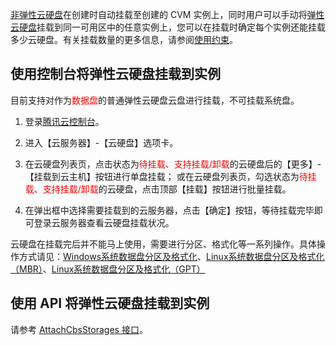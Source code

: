 [非弹性云硬盘]()在创建时自动挂载至创建的 CVM 实例上，同时用户可以手动将[弹性云硬盘]()挂载到同一可用区中的任意实例上，您可以在挂载时确定每个实例还能挂载多少云硬盘。有关挂载数量的更多信息，请参阅[使用约束]()。

## 使用控制台将弹性云硬盘挂载到实例
目前支持对作为<font color="red">数据盘</font>的普通弹性云硬盘云盘进行挂载，不可挂载系统盘。

1. 登录[腾讯云控制台](https://console.qcloud.com/)。

2. 进入【云服务器】-【云硬盘】选项卡。

3. 在云硬盘列表页，点击状态为<font color="red">待挂载、支持挂载/卸载</font>的云硬盘后的【更多】-【挂载到云主机】按钮进行单盘挂载；
或在云硬盘列表页，勾选状态为<font color="red">待挂载、支持挂载/卸载</font>的云硬盘，点击顶部【挂载】按钮进行批量挂载。

4. 在弹出框中选择需要挂载到的云服务器，点击【确定】按钮，等待挂载完毕即可登录云服务器查看云硬盘挂载状况。

云硬盘在挂载完后并不能马上使用，需要进行分区、格式化等一系列操作。具体操作方式请见：[Windows系统数据盘分区及格式化](http://www.qcloud.com/doc/product/213/Windows%E4%BA%91%E6%9C%8D%E5%8A%A1%E5%99%A8%E6%95%B0%E6%8D%AE%E7%9B%98%E5%88%86%E5%8C%BA%E5%92%8C%E6%A0%BC%E5%BC%8F%E5%8C%96)、[Linux系统数据盘分区及格式化（MBR）](http://www.qcloud.com/doc/product/213/%E4%BD%BF%E7%94%A8MBR%E5%88%86%E5%8C%BA%E8%A1%A8%E5%88%86%E5%8C%BA%E5%B9%B6%E6%A0%BC%E5%BC%8F%E5%8C%96)、[Linux系统数据盘分区及格式化（GPT）](http://www.qcloud.com/doc/product/213/%E4%BD%BF%E7%94%A8GPT%E5%88%86%E5%8C%BA%E8%A1%A8%E5%88%86%E5%8C%BA%E5%B9%B6%E6%A0%BC%E5%BC%8F%E5%8C%96)

## 使用 API 将弹性云硬盘挂载到实例
请参考 [AttachCbsStorages 接口](https://www.qcloud.com/doc/api/364/2520)。